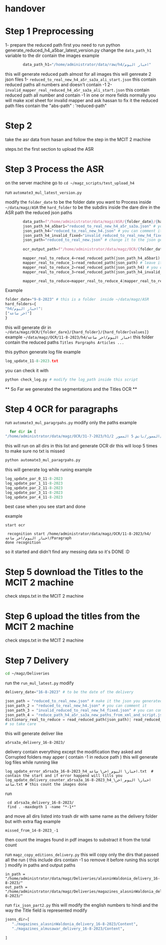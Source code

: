 # handover
# Step 1 Preprocessing 
1- prepare the reduced path 
first you need to run 
python generate_reduced_h4_a5bar_latest_version.py
change the `data_path_h1` variable to the dir contain the images example
```py
        data_path_h1="/home/administrator/data/raw/h4/اخبار اليوم"

```
this will generate reduced path almost for all images
this will genreate 2 json files 
1- `reduced_to_real_new_h4_a5r_sa3a_ali_start.json` this  contain reduced paths all numbers and doesn't contain -1 
2- `invalid_mapper_real_reduced_h4_a5r_sa3a_ali_start.json` this contain reduced path all number and contain -1 in one or more fields 
normally you will make xcel sheet for invalid mapper and ask hassan to fix it 
the reduced path files contain 
the "abs-path" : 'reduced-path"

# Step 2  
take the asr data from hasan and follow the step in the MCIT 2 machine 

steps.txt
the first section to upload the ASR

# Step 3 Process the ASR 
on the server machine 
go to 
```cd ~/magz_scripts/test_upload_h4 ```

run `automate3_mul_latest_version.py`

modify 
the `folder_date` to be the folder date you want to Process inside `~/data/magz/ASR`
the `hard_folder` to be the subdirs inside the dare dire in the ASR path
the reduced json paths 
```py
        data_path=f"/home/administrator/data/magz/ASR/{folder_date}/{hard_name}/{internal_batch_name}"
        json_path_h4_a5bar1="reduced_to_real_new_h4_a5r_sa3a.json" # you can comment it 
        json_path_h4="reduced_to_real_new_h4.json" # you can comment it
        json_path_h4_invalid_fixed="invalid_reduced_to_real_new_h4_fixed.json"# you can comment it 
        json_path="reduced_to_real_new.json" # change it to the json generatted from step 1
        
        ocr_output_path=f"/home/administrator/data/magz/OCR/{folder_date}/{hard_name}/{internal_batch_name}" #"/home/administrator/data/magz/OCR/17-7-2023/h1/المصور/باتش 5 المصور 2"

        mapper_real_to_reduce_4=read_reduced_path(json_path_h4_a5bar1) # you can comment it
        mapper_real_to_reduce_1=read_reduced_path(json_path) # leave it as it is 
        mapper_real_to_reduce_2=read_reduced_path(json_path_h4) # you can comment it
        mapper_real_to_reduce_3=read_reduced_path(json_path_h4_invalid_fixed) # you can comment it

        mapper_real_to_reduce=mapper_real_to_reduce_4|mapper_real_to_reduce_2|mapper_real_to_reduce_1|mapper_real_to_reduce_3 # remove all of them except mapper_real_to_reduce_1 ### note that the | order matters a lot so take care

```
Example
```py
folder_date="9-8-2023" # this is a folder  inside ~/data/magz/ASR
hard_folders={
"h4/اخبار اليوم":
["اخر ساعة"]
}
```
this will generate dir in `~/data/magz/OCR/{folder_dare}/{hard_folder}/{hard_folder[values]}`
example
```~/data/magz/OCR/11-8-2023/h4/اخبار اليوم/اخر ساعة```
this folder contain the reduced paths `Titles Pargraphs Articles ...`

this python generate log file
example
```py
log_update_11-8-2023.txt 
```
you can check it with
```py
python check_log.py # modify the log_path inside this script          
```
** So Far we generated the segmentations and the Titles OCR **

# Step 4 OCR for paragraphs
run `automate3_mul_paragrpahs.py`
modify only the paths 
example 
```py
  for dir in [
"/home/administrator/data/magz/OCR/31-7-2023/h1/المصور/باتش 5 المصور 2/Paragraph/"
```
this will run on all dirs in this list and generate OCR dir 
this will loop 5 times to make sure no txt is missed 
```py
python automate3_mul_paragrpahs.py
```
this will generate log while runing 
example
```py
log_update_par_0_11-8-2023 
log_update_par_1_11-8-2023 
log_update_par_2_11-8-2023 
log_update_par_3_11-8-2023 
log_update_par_4_11-8-2023
```
best case when you see start and done 

example
```
start ocr 

 recognition start /home/administrator/data/magz/OCR/11-8-2023/h4/اخبار اليوم/اخر ساعة/Paragraph
done recognition 
```
so it started and didn't find any messing data so it's DONE :D

# Step 5 download the Titles to the MCIT 2 machine
check steps.txt in the MCIT 2 machine 

# Step 6 upload the titles from the MCIT 2 machine
check steps.txt in the MCIT 2 machine 

# Step 7 Delivery 
```sh
cd ~/magz/Deliveries
```

run the `run_mul_latest.py` 
modify 
```py
delivery_date="16-8-2023" # to be the date of the delivery
```
```py
json_path = "reduced_to_real_new.json" # make it the json you generated for reduce path
json_path_2 = "reduced_to_real_new_h4.json" # you can comment it 
json_path_3 = "invalid_reduced_to_real_new_h4_fixed.json" # you can comment it 
json_path_4 = "reduce_path_h4_a5r_sa3a_new_paths_from_xml_and_script.json" # you can comment it 
dictionary_real_to_reduce = read_reduced_path(json_path)| read_reduced_path(json_path_2)|read_reduced_path(json_path_3) | read_reduced_path(json_path_4) # you can remove all of them and leave read_reduced_path(json_path) ## note that | order maters a lot in dict
# so take care 
```
this will generate deliver like 
```
a5rsa3a_delivery_16-8-2023/
```
delivery contain everything except the modification they asked and Corrupted folders may apper  ( contain -1 in reduce path )
this will generate log files while running like 
```
log_update_error_a5rsa3a_16-8-2023_h4_اخبار\ اليوم_اخر\ ساعة.txt  # contain the start and if error happend will tills you
log_update_delivery_counter_a5rsa3a_16-8-2023_h4_اخبار\ اليوم_اخر\ ساعة.txt # this count the images done
```
run 
```
 cd a5rsa3a_delivery_16-8-2023/
 find . -maxdepth 1 -name "*-1*"
```
and move all dirs listed into trash dir with same name as the delivery folder but with extra flag
example 
```
missed_from_14-8-2023_-1
```
then count the images found in pdf images to substract it from the total count 


run `magz_copy_editions_delivery.py`
this will copy only the dirs that passed all the run ( this include dirs contain -1 so remove it before runing this script )
modify
in paths and output paths
```
in_path = "/home/administrator/data/magz/Deliveries/alasninWaldonia_delivery_16-8-2023/"
out_path = "/home/administrator/data/magz/Deliveries/magazines_alasninWaldonia_delivery_16-8-2023/"
```
run `fix_json_part2.py`
this will modify the english numbers to hindi and the way the Title field is represented 
modify
```py
jsons_dir=[
   "./magazines_alasninWaldonia_delivery_16-8-2023/Content",
   "./magazines_almusawar_delivery_16-8-2023/Content",
    
]

```









